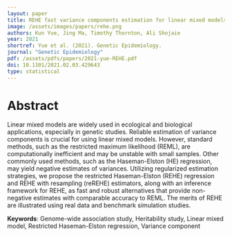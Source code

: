```yaml
---
layout: paper
title: REHE fast variance components estimation for linear mixed models
image: /assets/images/papers/rehe.png
authors: Kun Yue, Jing Ma, Timothy Thornton, Ali Shojaie 
year: 2021
shortref: Yue et al. (2021). Genetic Epidemiology.
journal: "Genetic Epidemiology"
pdf: /assets/pdfs/papers/2021-yue-REHE.pdf
doi: 10.1101/2021.02.03.429643
type: statistical
---
```


# Abstract

Linear mixed models are widely used in ecological and biological applications, especially in genetic studies. Reliable estimation of variance components is crucial for using linear mixed models. However, standard methods, such as the restricted maximum likelihood (REML), are computationally inefficient and may be unstable with small samples. Other commonly used methods, such as the Haseman-Elston (HE) regression, may yield negative estimates of variances. Utilizing regularized estimation strategies, we propose the restricted Haseman-Elston (REHE) regression and REHE with resampling (reREHE) estimators, along with an inference framework for REHE, as fast and robust alternatives that provide non-negative estimates with comparable accuracy to REML. The merits of REHE are illustrated using real data and benchmark simulation studies.

**Keywords**: Genome-wide association study, Heritability study, Linear mixed model, Restricted Haseman-Elston
regression, Variance component

